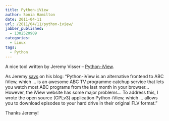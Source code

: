 ```yaml
---
title: Python-iView
author: Sonia Hamilton
date: 2011-04-11
url: /2011/04/11/python-iview/
jabber_published:
  - 1302520909
categories:
  - Linux
tags:
  - Python
---
```

A nice tool written by Jeremy Visser &#8211; [Python-iView][1].

As Jeremy [says][2] on his blog: &#8220;Python-iView is an alternative frontend to ABC iView, which &#8230; is an awesome ABC TV programme catchup service that lets you watch most ABC programs from the last month in your browser&#8230; However, the iView website has some major problems&#8230; To address this, I wrote the open source (GPLv3) application Python-iView, which &#8230; allows you to download episodes to your hard drive in their original FLV format.&#8221;

Thanks Jeremy!

 [1]: https://launchpad.net/~jeremy-visser/+archive/python-iview
 [2]: https://jeremy.visser.name/2009/08/30/python-iview/
